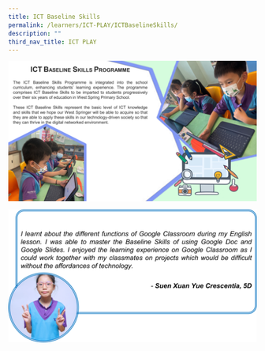 ```yaml
---
title: ICT Baseline Skills
permalink: /learners/ICT-PLAY/ICTBaselineSkills/
description: ""
third_nav_title: ICT PLAY
---
```

![](/images/PLAY-ICT_ICT-Baseline-Skills-Prog-1024x576.png)

![](/images/ICT-slide8-1024x548.png)